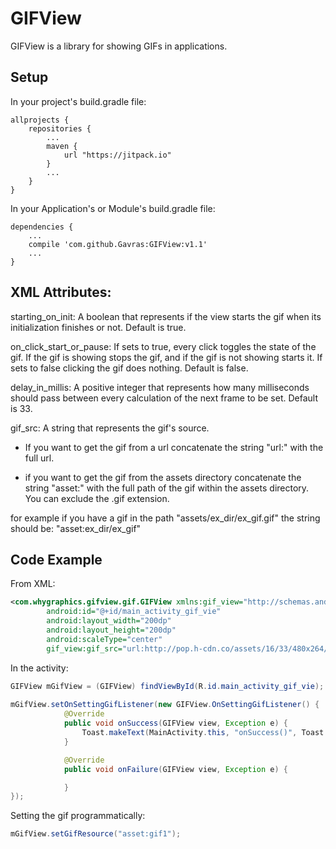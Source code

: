 # GIFView
GIFView is a library for showing GIFs in applications.

## Setup

In your project's build.gradle file:
```
allprojects {
    repositories {
        ...
        maven { 
            url "https://jitpack.io"
        }
        ...
    }
}
```
In your Application's or Module's build.gradle file:
```
dependencies {
    ...
    compile 'com.github.Gavras:GIFView:v1.1'
    ...
}
```
## XML Attributes:
 
 starting_on_init:
 A boolean that represents if the view starts the gif
 when its initialization finishes or not. Default is true.
 
 on_click_start_or_pause:
 If sets to true, every click toggles the state of the gif.
 If the gif is showing stops the gif, and if the gif is not showing starts it.
 If sets to false clicking the gif does nothing. Default is false.
 
 delay_in_millis:
 A positive integer that represents how many milliseconds
 should pass between every calculation of the next frame to be set. Default is 33.
 
 gif_src:
 A string that represents the gif's source.
 
 - If you want to get the gif from a url
 concatenate the string "url:" with the full url.
 
 - if you want to get the gif from the assets directory
 concatenate the string "asset:" with the full path of the gif
 within the assets directory. You can exclude the .gif extension.
 
 for example if you have a gif in the path "assets/ex_dir/ex_gif.gif"
 the string should be: "asset:ex_dir/ex_gif"

## Code Example

From XML:
```xml
<com.whygraphics.gifview.gif.GIFView xmlns:gif_view="http://schemas.android.com/apk/res-auto"
        android:id="@+id/main_activity_gif_vie"
        android:layout_width="200dp"
        android:layout_height="200dp"
        android:scaleType="center"
        gif_view:gif_src="url:http://pop.h-cdn.co/assets/16/33/480x264/gallery-1471381857-gif-season-2.gif" />
```

In the activity:
```java
GIFView mGifView = (GIFView) findViewById(R.id.main_activity_gif_vie);
        
mGifView.setOnSettingGifListener(new GIFView.OnSettingGifListener() {
            @Override
            public void onSuccess(GIFView view, Exception e) {
                Toast.makeText(MainActivity.this, "onSuccess()", Toast.LENGTH_SHORT).show();
            }

            @Override
            public void onFailure(GIFView view, Exception e) {

            }
});
```

Setting the gif programmatically:
```java
mGifView.setGifResource("asset:gif1");
```
